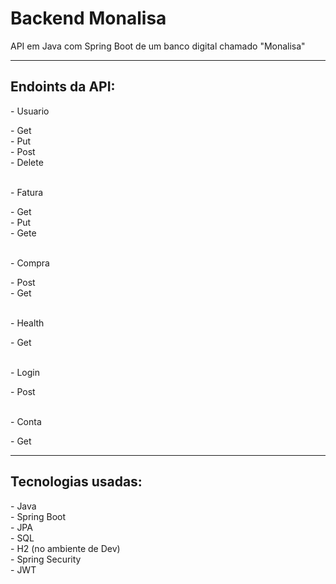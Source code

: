 # Backend Monalisa
API em Java com Spring Boot de um banco digital chamado "Monalisa"

<hr>

<h2>Endoints da API:</h2> 
- Usuario<br>
  <p>- Get<br>
  - Put<br>
  - Post<br>
  - Delete</p><br>
- Fatura<br>
  <p>- Get<br>
  - Put<br>
  - Gete</p><br>
- Compra<br>
  <p>- Post<br>
  - Get</p><br>
- Health<br>
  <p>- Get</p><br>
- Login<br>
  <p>- Post</p><br>
- Conta<br>
  <p>- Get</p>

<hr>

<h2>Tecnologias usadas:</h2>
- Java<br>
- Spring Boot<br>
- JPA<br>
- SQL<br>
- H2 (no ambiente de Dev)<br>
- Spring Security<br>
- JWT<br>
